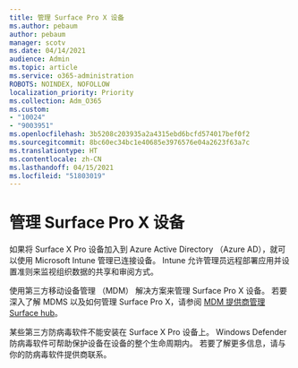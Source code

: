 ```yaml
---
title: 管理 Surface Pro X 设备
ms.author: pebaum
author: pebaum
manager: scotv
ms.date: 04/14/2021
audience: Admin
ms.topic: article
ms.service: o365-administration
ROBOTS: NOINDEX, NOFOLLOW
localization_priority: Priority
ms.collection: Adm_O365
ms.custom:
- "10024"
- "9003951"
ms.openlocfilehash: 3b5208c203935a2a4315ebd6bcfd574017bef0f2
ms.sourcegitcommit: 8bc60ec34bc1e40685e3976576e04a2623f63a7c
ms.translationtype: HT
ms.contentlocale: zh-CN
ms.lasthandoff: 04/15/2021
ms.locfileid: "51803019"
---
```

# <a name="manage-surface-pro-x-devices"></a>管理 Surface Pro X 设备

如果将 Surface X Pro 设备加入到 Azure Active Directory （Azure AD），就可以使用 Microsoft Intune 管理已连接设备。 Intune 允许管理员远程部署应用并设置准则来监视组织数据的共享和审阅方式。

使用第三方移动设备管理 （MDM） 解决方案来管理 Surface Pro X 设备。 若要深入了解 MDMS 以及如何管理 Surface Pro X，请参阅 [MDM 提供商管理 Surface hub](https://docs.microsoft.com/surface-hub/manage-settings-with-mdm-for-surface-hub)。

某些第三方防病毒软件不能安装在 Surface X Pro 设备上。 Windows Defender 防病毒软件可帮助保护设备在设备的整个生命周期内。 若要了解更多信息，请与你的防病毒软件提供商联系。

